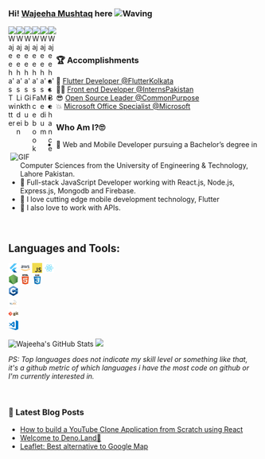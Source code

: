 ### Hi! [Wajeeha Mushtaq](https://wajeehamushtaq.netlify.app/) here <img src="https://github.com/TheDudeThatCode/TheDudeThatCode/blob/master/Assets/Hi.gif" width="30px" alt="Waving">

<a href="https://twitter.com/mushtaq_wajeeha">
  <img align="left" alt="Wajeeha's Twitter" width="16px" src="https://cdn.jsdelivr.net/npm/simple-icons@v3/icons/twitter.svg" />
</a>
<a href="https://www.linkedin.com/in/wajeeha-mushtaq-606a411a8/">
  <img align="left" alt="Wajeeha's Linkdein" width="16px" src="https://cdn.jsdelivr.net/npm/simple-icons@v3/icons/linkedin.svg" />
</a>
<a href="https://github.com/wajeehamushtaq">
  <img align="left" alt="Wajeeha's Github" width="16px" src="https://cdn.jsdelivr.net/npm/simple-icons@v3/icons/github.svg" />
</a>
<a href="https://www.facebook.com/wajeeha.mushtaq.9/">
  <img align="left" alt="Wajeeha's Facebook" width="16px" src="https://cdn.jsdelivr.net/npm/simple-icons@v3/icons/facebook.svg" />
</a>
<a href="https://medium.com/@wajeehamushtaq1">
  <img align="left" alt="Wajeeha's Medium" width="16px" src="https://cdn.jsdelivr.net/npm/simple-icons@v3/icons/medium.svg" />
</a>
<a href="https://www.behance.net/wajeehamushtaq">
  <img align="left" alt="Wajeeha's Behance" width="16px" src="https://cdn.jsdelivr.net/npm/simple-icons@v3/icons/behance.svg" />
</a>
<img align="right" width="500px" alt="GIF" src="https://media.giphy.com/media/p4NLw3I4U0idi/giphy.gif" />

<br /><br />

### 🏆 Accomplishments

- 🎀 [Flutter Developer @FlutterKolkata](https://drive.google.com/file/d/1r43DIl3PrPX2xRrKUNbblfrsjH_s6S3C/view?usp=sharing)
- 💁‍♀️ [Front end Developer @InternsPakistan](https://drive.google.com/file/d/1MydDqbuirfc01QcvWLS62rak5l0RHSrC/view?usp=sharing) 
- 😎 [Open Source Leader @CommonPurpose](https://badgr.com/public/assertions/-VVX3aRHTTGteJVnJ-mVUA?identity__email=wajeehamushtaq1%40gmail.com)
- 💥 [Microsoft Office Specialist @Microsoft](https://drive.google.com/file/d/1ofBPkx9D6yvDb5xaE3m2TxqCSf8sAxHB/view?usp=sharing)

### Who Am I?🙄

- 🤩 Web and Mobile Developer pursuing a Bachelor’s degree in Computer Sciences from the University of Engineering & Technology, Lahore Pakistan.
- 👊 Full-stack JavaScript Developer working with React.js, Node.js, Express.js, Mongodb and Firebase.
- 💝 I love cutting edge mobile development technology, Flutter
- 🚀 I also love to work with APIs.

<br />

## Languages and Tools: &nbsp;

<code><img height="20" src="https://raw.githubusercontent.com/github/explore/80688e429a7d4ef2fca1e82350fe8e3517d3494d/topics/flutter/flutter.png"></code>
<code><img height="20" src="https://raw.githubusercontent.com/github/explore/56a826d05cf762b2b50ecbe7d492a839b04f3fbf/topics/aws/aws.png"></code>
<code><img height="20" src="https://raw.githubusercontent.com/github/explore/80688e429a7d4ef2fca1e82350fe8e3517d3494d/topics/javascript/javascript.png"></code>	
<code><img height="20" src="https://raw.githubusercontent.com/github/explore/80688e429a7d4ef2fca1e82350fe8e3517d3494d/topics/react/react.png"></code>	
<code><img height="20" src="https://raw.githubusercontent.com/github/explore/80688e429a7d4ef2fca1e82350fe8e3517d3494d/topics/nodejs/nodejs.png"></code>	
<code><img height="20" src="https://raw.githubusercontent.com/github/explore/80688e429a7d4ef2fca1e82350fe8e3517d3494d/topics/html/html.png"></code>	
<code><img height="20" src="https://raw.githubusercontent.com/github/explore/80688e429a7d4ef2fca1e82350fe8e3517d3494d/topics/css/css.png"></code>	
<code><img height="20" src="https://raw.githubusercontent.com/github/explore/80688e429a7d4ef2fca1e82350fe8e3517d3494d/topics/cpp/cpp.png"></code>	
<code><img height="20" src="https://raw.githubusercontent.com/github/explore/80688e429a7d4ef2fca1e82350fe8e3517d3494d/topics/mysql/mysql.png"></code>	
<code><img height="20" src="https://raw.githubusercontent.com/github/explore/80688e429a7d4ef2fca1e82350fe8e3517d3494d/topics/git/git.png"></code>	
<code><img height="20" src="https://raw.githubusercontent.com/github/explore/80688e429a7d4ef2fca1e82350fe8e3517d3494d/topics/visual-studio-code/visual-studio-code.png" /></code><br />

<p>
   <img src="https://github-readme-stats.vercel.app/api?username=wajeehamushtaq&show_icons=true&hide_border=true&count_private=true&theme=vision-friendly-dark&icon_color=fad000" alt="Wajeeha's GitHub Stats">
  <img src="https://github-readme-stats.vercel.app/api/top-langs/?username=wajeehamushtaq&theme=vision-friendly-dark&hide_langs_below=1&layout=compact" />
</p>

*PS: Top languages does not indicate my skill level or something like that, it's a github metric of which languages i have the most code on github or I'm currently interested in.*

<br />

### 📕 Latest Blog Posts 

<!-- BLOG-POST-LIST:START -->
- [How to build a YouTube Clone Application from Scratch using React](https://medium.com/@wajeehamushtaq1/how-to-build-a-youtube-clone-application-from-scratch-using-react-89e904103552)
- [Welcome to Deno.Land🦕](https://medium.com/@wajeehamushtaq1/welcome-to-deno-land-de1a181933dc)
- [Leaflet: Best alternative to Google Map](https://medium.com/@wajeehamushtaq1/leaflet-best-alternative-to-google-map-ae2b13cdc5fd)

 
